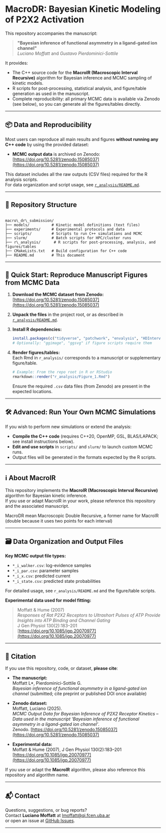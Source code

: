 # MacroDR: Bayesian Kinetic Modeling of P2X2 Activation

This repository accompanies the manuscript:

> **"Bayesian inference of functional asymmetry in a ligand-gated ion channel"**  
> *Luciano Moffatt* and *Gustavo Pierdominici-Sottile*

It provides:
- The C++ source code for the **MacroIR (Macroscopic Interval Recursive)** algorithm for Bayesian inference and MCMC sampling of kinetic models.
- R scripts for post-processing, statistical analysis, and figure/table generation as used in the manuscript.
- Complete reproducibility: all primary MCMC data is available via Zenodo (see below), so you can generate all the figures/tables directly.

---

## 📦 Data and Reproducibility

Most users can reproduce all main results and figures **without running any C++ code** by using the provided dataset:

- **MCMC output data** is archived on Zenodo:  
  [https://doi.org/10.5281/zenodo.15085037](https://doi.org/10.5281/zenodo.15085037)

This dataset includes all the raw outputs (CSV files) required for the R analysis scripts.  
For data organization and script usage, see [`r_analysis/README.md`](r_analysis/README.md).

---

## 📁 Repository Structure

```

macro\_dr\_submission/
├── models/          # Kinetic model definitions (text files)
├── experiments/     # Experimental protocols and data
├── scripts/         # Scripts to run C++ simulations and MCMC
├── slurm/           # Batch scripts for HPC/cluster runs
├── r\_analysis/      # R scripts for post-processing, analysis, and figures/tables
├── CMakeLists.txt   # Build configuration for C++ code
├── README.md        # This document

````

---

## 🚀 Quick Start: Reproduce Manuscript Figures from MCMC Data

1. **Download the MCMC dataset from Zenodo:**  
   [https://doi.org/10.5281/zenodo.15085037](https://doi.org/10.5281/zenodo.15085037)

2. **Unpack the files** in the project root, or as described in [`r_analysis/README.md`](r_analysis/README.md).

3. **Install R dependencies:**

    ```r
    install.packages(c("tidyverse", "patchwork", "envalysis", "HDInterval", "extrafont"))
    # Optionally: "ggimage", "ggsvg" if figure scripts require them
    ```

4. **Render figures/tables:**  
    Each Rmd in `r_analysis/` corresponds to a manuscript or supplementary figure/table.

    ```r
    # Example: From the repo root in R or RStudio
    rmarkdown::render("r_analysis/Figure_1.Rmd")
    ```

    Ensure the required `.csv` data files (from Zenodo) are present in the expected locations.

---

## 🛠️ Advanced: Run Your Own MCMC Simulations

If you wish to perform new simulations or extend the analysis:

- **Compile the C++ code** (requires C++20, OpenMP, GSL, BLAS/LAPACK; see install instructions below).
- **Edit and use scripts** in `scripts/` and `slurm/` to launch custom MCMC runs.
- Output files will be generated in the formats expected by the R scripts.

---

## ℹ️ About MacroIR

This repository implements the **MacroIR (Macroscopic Interval Recursive)** algorithm for Bayesian kinetic inference.  
If you use or adapt MacroIR in your work, please reference this repository and the associated manuscript. 

MacroDR mean Macroscopic Double Recursive, a former name for MacroIR (double because it uses two points for each interval)

---

## 🗃️ Data Organization and Output Files

**Key MCMC output file types:**

- `*_i_walker.csv`: log-evidence samples
- `*_i_par.csv`: parameter samples
- `*_i_x.csv`: predicted current
- `*_i_state.csv`: predicted state probabilities

For detailed usage, see `r_analysis/README.md` and the figure/table scripts.

**Experimental data used for model fitting:**

> Moffatt & Hume (2007)  
> *Responses of Rat P2X2 Receptors to Ultrashort Pulses of ATP Provide Insights into ATP Binding and Channel Gating*  
> J Gen Physiol 130(2):183–201  
> [https://doi.org/10.1085/jgp.20070977](https://doi.org/10.1085/jgp.20070977)

---

## 📝 Citation

If you use this repository, code, or dataset, **please cite**:

- **The manuscript:**  
    Moffatt L\*, Pierdominici-Sottile G.  
    *Bayesian inference of functional asymmetry in a ligand-gated ion channel* (submitted; cite preprint or published DOI once available)

- **Zenodo dataset:**  
    Moffatt, Luciano (2025).  
    *MCMC Output Data for Bayesian Inference of P2X2 Receptor Kinetics – Data used in the manuscript 'Bayesian inference of functional asymmetry in a ligand-gated ion channel'*.  
    Zenodo. [https://doi.org/10.5281/zenodo.15085037](https://doi.org/10.5281/zenodo.15085037)

- **Experimental data:**  
    Moffatt & Hume (2007), J Gen Physiol 130(2):183–201  
    [https://doi.org/10.1085/jgp.20070977](https://doi.org/10.1085/jgp.20070977)

If you use or adapt the **MacroIR** algorithm, please also reference this repository and algorithm name.

---

## 📬 Contact

Questions, suggestions, or bug reports?  
Contact **Luciano Moffatt** at [lmoffatt@qi.fcen.uba.ar](mailto:lmoffatt@qi.fcen.uba.ar)  
or open an issue at [GitHub Issues](https://github.com/lmoffatt/macro_dr_submission/issues).

---


